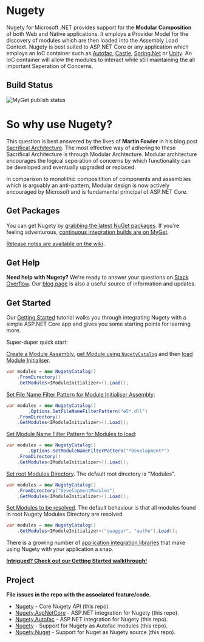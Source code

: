 # Nugety

Nugety for Microsoft .NET provides support for the **Modular Composition** of both Web and Native applications. It employs a Provider Model for the discovery of modules which are then loaded into the Assembly Load Context. Nugety is best suited to ASP.NET Core or any application which employs an IoC container such as [Autofac](https://autofac.org), [Castle](http://www.castleproject.org/container/index.html), [Spring.Net](http://www.springframework.net/) or [Unity](http://unity.codeplex.com/). An IoC container will allow the modules to interact while still maintaining the all important Seperation of Concerns.
 
## Build Status
![MyGet publish status](https://www.myget.org/BuildSource/Badge/nugety?identifier=751a41fc-bba0-4db0-951c-2633cb3ae9c0)

# So why use Nugety?

This question is best answered by the likes of **Martin Fowler** in his blog post [Sacrifical Architecture](http://martinfowler.com/bliki/SacrificialArchitecture.html). The most effective way of adhering to these Sacrifical Architecture is through Modular Archtecture. Modular architecture encourages the logical seperation of concerns by which functionality can be developed and eventually upgraded or replaced.

In comparison to monolithic compositition of components and assemblies which is arguably an anti-pattern, Modular design is now actively encouraged by Microsoft and is fundamental principal of ASP.NET Core. 

## Get Packages

You can get Nugety by [grabbing the latest NuGet packages](https://github.com/autofac/Autofac/wiki/Nu-Get-Packages). If you're feeling adventurous, [continuous integration builds are on MyGet](https://www.myget.org/gallery/nugety).

[Release notes are available on the wiki](https://github.com/thinkabouthub/nugety/wiki).

## Get Help

**Need help with Nugety?** We're ready to answer your questions on [Stack Overflow](http://stackoverflow.com/questions/tagged/nugety). Our [blog page](https://thinkabout.ghost.io/) is also a useful source of information and updates.

## Get Started

Our [Getting Started](https://github.com/thinkabouthub/Nugety/wiki/getting-started/) tutorial walks you through integrating Nugety with a simple ASP.NET Core app and gives you some starting points for learning more.

Super-duper quick start:

[Create a Module Assembly](https://github.com/thinkabouthub/Nugety/wiki/create-module/), [get Module using `NugetyCatalog`](https://github.com/thinkabouthub/Nugety/wiki/get-module/) and then [load Module Initialiser](https://github.com/thinkabouthub/Nugety/wiki/load-module/).

```C#
var modules = new NugetyCatalog()
	.FromDirectory()
	.GetModules<IModuleInitializer>().Load();
```

[Set File Name Filter Pattern for Module Initialiser Assembly](https://github.com/thinkabouthub/Nugety/wiki/SetFileNameFilterPattern/):

```C#
var modules = new NugetyCatalog()
        .Options.SetFileNameFilterPattern("e5*.dll")
	.FromDirectory()
	.GetModules<IModuleInitializer>().Load();
```

[Set Module Name Filter Pattern for Modules to load](https://github.com/thinkabouthub/Nugety/wiki/SetModuleNameFilterPattern/):

```C#
var modules = new NugetyCatalog()
        .Options.SetModuleNameFilterPattern("*Development*")
	.FromDirectory()
	.GetModules<IModuleInitializer>().Load();
```

[Set root Modules Directory](https://github.com/thinkabouthub/Nugety/wiki/FromDirectory/). The default root directory is "Modules".

```C#
var modules = new NugetyCatalog()
	.FromDirectory("DevelopmentModules")
	.GetModules<IModuleInitializer>().Load();
```

[Set Modules to be resolved](https://github.com/thinkabouthub/Nugety/wiki/FromDirectory/). The default behaviour is that all modules found in root Nugety Modules Directory are resolved.

```C#
var modules = new NugetyCatalog()
	.GetModules<IModuleInitializer>("swagger", "autho").Load();
```

There is a growing number of [application integration libraries](http://autofac.readthedocs.io/en/latest/integration/index.html) that make using Nugety with your application a snap. 

**[Intrigued? Check out our Getting Started walkthrough!](https://github.com/thinkabouthub/Nugety/wiki/getting-started/)**

## Project

**File issues in the repo with the associated feature/code.**

- [Nugety](https://github.com/thinkabouthub/nugety) - Core Nugety API (this repo).
- [Nugety.AspNetCore](https://github.com/thinkabouthub/nugety) - ASP.NET integration for Nugety (this repo).
- [Nugety.Autofac](https://github.com/thinkabouthub/nugety) - ASP.NET integration for Nugety (this repo).
- [Nugety](https://github.com/thinkabouthub/nugety) - Support for Nugety as Autofac modules (this repo).
- [Nugety.Nuget](https://github.com/thinkabouthub/nugety) - Support for Nuget as Nugety source (this repo).